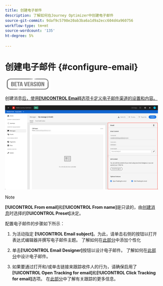 ```yaml
---
title: 创建电子邮件
description: 了解如何在Journey Optimizer中创建电子邮件
source-git-commit: 9daf9c5798e20ab3ba6a1d9a2ecc604d4a960756
workflow-type: tm+mt
source-wordcount: '135'
ht-degree: 5%

---
```


# 创建电子邮件 {#configure-email}

![](assets/do-not-localize/badge.png)

创建消息[后，使用&#x200B;**[!UICONTROL Email]**&#x200B;选项卡定义电子邮件渠道的设置和内容。](create-message.md)

![](assets/emails-configuration.png)

>[!NOTE]
>
>**[!UICONTROL From email]**&#x200B;和&#x200B;**[!UICONTROL From name]**&#x200B;是只读的，由[创建消息](create-message.md)时选择的&#x200B;**[!UICONTROL Preset]**&#x200B;决定。

配置电子邮件的步骤如下所示：

1. 为活动指定 **[!UICONTROL Email subject]**。为此，请单击右侧的按钮以打开表达式编辑器并撰写电子邮件主题。 了解如何在[此部分](personalization/personalization-aeras.md)中添加个性化

1. 单击&#x200B;**[!UICONTROL Email Designer]**&#x200B;按钮以设计电子邮件。 了解如何在[此部分](design-emails.md)中设计电子邮件。

1. 如果要通过打开和/或单击链接来跟踪收件人的行为，请确保启用了&#x200B;**[!UICONTROL Open Tracking for email]**&#x200B;和&#x200B;**[!UICONTROL Click Tracking for email]**&#x200B;选项。 在[此部分](message-tracking.md)中了解有关跟踪的更多信息。
